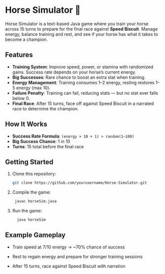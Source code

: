 # Horse Simulator 🐎  

Horse Simulator is a text-based Java game where you train your horse across 15 turns to prepare for the final race against **Speed Biscuit**. Manage energy, balance training and rest, and see if your horse has what it takes to become a champion.  

## Features  
- **Training System**: Improve speed, power, or stamina with randomized gains. Success rate depends on your horse’s current energy.  
- **Big Successes**: Rare chance to boost an extra stat when training.  
- **Energy Management**: Training consumes 1–2 energy, resting restores 1–5 energy (max 10).  
- **Failure Penalty**: Training can fail, reducing stats — but no stat ever falls below 0.  
- **Final Race**: After 15 turns, face off against Speed Biscuit in a narrated race to determine the champion.  

## How It Works  
- **Success Rate Formula**: `(energy × 10 + 1) > random(1–100)`  
- **Big Success Chance**: 1 in 10  
- **Turns**: 15 total before the final race  

## Getting Started  
1. Clone this repository:  
   ```bash
   git clone https://github.com/yourusername/Horse-Simulator.git
2. Compile the game:
   ```bash
    javac horseSim.java
3. Run the game:
   ```bash
     java horseSim

## Example Gameplay

- Train speed at 7/10 energy → ~70% chance of success

- Rest to regain energy and prepare for stronger training sessions

- After 15 turns, race against Speed Biscuit with narration
